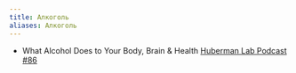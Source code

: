```yaml
---
title: Алкоголь
aliases: Алкоголь
---
```


- What Alcohol Does to Your Body, Brain & Health [Huberman Lab Podcast #86](https://youtu.be/DkS1pkKpILY)